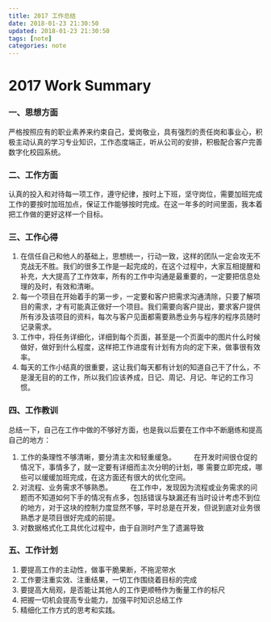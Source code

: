 ```yaml
---
title: 2017 工作总结
date: 2018-01-23 21:30:50
updated: 2018-01-23 21:30:50
tags: [note]
categories: note
---
```


# 2017 Work Summary



### 一、思想方面

严格按照应有的职业素养来约束自己，爱岗敬业，具有强烈的责任岗和事业心，积极主动认真的学习专业知识，工作态度端正，听从公司的安排，积极配合客户完善数字化校园系统。

### 二、工作方面

认真的投入和对待每一项工作，遵守纪律，按时上下班，坚守岗位，需要加班完成工作的要按时加班加点，保证工作能够按时完成。在这一年多的时间里面，我本着把工作做的更好这样一个目标。

### 三、工作心得

1. 在信任自己和他人的基础上，思想统一，行动一致，这样的团队一定会攻无不克战无不胜。我们的很多工作是一起完成的，在这个过程中，大家互相提醒和补充，大大提高了工作效率，所有的工作中沟通是最重要的，一定要把信息处理的及时，有效和清晰。 　　
2. 每一个项目在开始着手的第一步，一定要和客户把需求沟通清除，只要了解项目的需求，才有可能真正做好一个项目。我们需要向客户提出，要求客户提供所有涉及该项目的资料，每次与客户见面都需要熟悉业务与程序的程序员随时记录需求。
3. 工作中，将任务详细化，详细到每个页面，甚至是一个页面中的图片什么时候做好，做好到什么程度，这样把工作进度有计划有方向的定下来，做事很有效率。
4. 每天的工作小结真的很重要，这让我们每天都有计划的知道自己干了什么，不是漫无目的的工作，所以我们应该养成，日记、周记、月记、年记的工作习惯。

### 四、工作教训

总结一下，自己在工作中做的不够好方面，也是我以后要在工作中不断磨练和提高自己的地方： 　　

1. 工作的条理性不够清晰，要分清主次和轻重缓急。 　　
   在开发时间很仓促的情况下，事情多了，就一定要有详细而主次分明的计划，哪 需要立即完成，哪些可以缓缓加班完成，在这方面还有很大的优化空间。
2.  对流程、业务需求不够熟悉。 　　
   在工作中，发现因为流程或业务需求的问题而不知道如何下手的情况有点多，包括错误与缺漏还有当时设计考虑不到位的地方，对于这块的控制力度显然不够，平时总是在开发，但说到底对业务很熟悉才是项目很好完成的前提。 　　
3. 对数据格式化工具优化过程中，由于自测时产生了遗漏导致

### 五、工作计划

1. 要提高工作的主动性，做事干脆果断，不拖泥带水
2. 工作要注重实效、注重结果，一切工作围绕着目标的完成
3. 要提高大局观，是否能让其他人的工作更顺畅作为衡量工作的标尺
4. 把握一切机会提高专业能力，加强平时知识总结工作
5. 精细化工作方式的思考和实践。